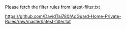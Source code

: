 Please fetch the filter rules from latest-filter.txt

https://github.com/DavidTai780/AdGuard-Home-Private-Rules/raw/master/latest-filter.txt
